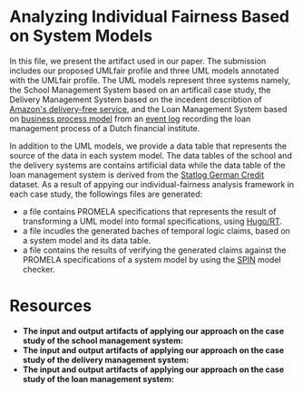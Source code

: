 # Analyzing Individual Fairness Based on System Models

In this file, we present the artifact used in our paper. The submission includes our proposed UMLfair profile and three UML models annotated with the UMLfair profile. The UML models represent three systems namely, the School Management System based on an artificail case study, the Delivery Management System based on the incedent describtion of [Amazon's delivery-free service](https://www.bloomberg.com/graphics/2016-amazon-same-day/), and the Loan Management System based on [business process model](https://link.springer.com/chapter/10.1007/978-3-319-92901-9_19) from an [event log](https://www.win.tue.nl/bpi/doku.php?id=2012:challenge) recording the loan management process of a Dutch financial institute. 

In addition to the UML models, we provide a data table that represents the source of the data in each system model. The data tables of the school and the delivery systems are contains artificial data while the data table of the loan management system is derived from the [Statlog German Credit](https://archive.ics.uci.edu/ml/datasets/statlog+(german+credit+data)) dataset. As a result of appying our individual-fairness analysis framework in each case study, the followings files are generated: 
* a file contains PROMELA specifications that represents the result of transforming a UML model into formal specifications, using [Hugo/RT](https://www.informatik.uni-augsburg.de/en/chairs/swt/sse/hugort/).
* a file incudles the generated baches of temporal logic claims, based on a system model and its data table. 
* a file contains the results of verifying the generated claims against the PROMELA specifications of a system model by using the [SPIN](http://spinroot.com/spin/whatispin.html) model checker.


# Resources 

* **The input and output artifacts of applying our approach on the case study of the school management system:** 
* **The input and output artifacts of applying our approach on the case study of the delivery management system:** 
* **The input and output artifacts of applying our approach on the case study of the loan management system:** 
